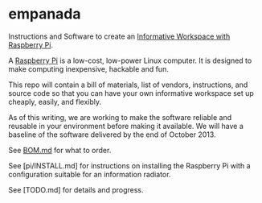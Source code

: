 empanada
========

Instructions and Software to create an [Informative Workspace with Raspberry
Pi](http://velocityconf.com/velocityny2013/public/schedule/detail/29924).

A [Raspberry Pi](http://www.raspberrypi.org/) is a low-cost, low-power
Linux computer. It is designed to make computing inexpensive, hackable and fun.

This repo will contain a bill of materials, list of vendors, instructions, and
source code so that you can have your own informative workspace set up
cheaply, easily, and flexibly.

As of this writing, we are working to make the
software reliable and reusable in your environment before making it available.
We will have a baseline of the software delivered by the end of October 2013.

See [BOM.md](BOM.md) for what to order.

See [pi/INSTALL.md] for instructions on installing the Raspberry Pi with
a configuration suitable for an information radiator.

See [TODO.md] for details and progress.

